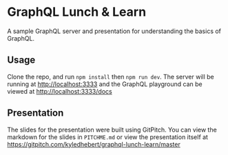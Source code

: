 # GraphQL Lunch & Learn

A sample GraphQL server and presentation for understanding the basics of GraphQL.

## Usage
Clone the repo, and run `npm install` then `npm run dev`. The server will be running at <http://localhost:3333> and the GraphQL playground can be viewed at <http://localhost:3333/docs>
## Presentation

The slides for the presentation were built using GitPitch. You can view the markdown for the slides in `PITCHME.md` or view the presentation itself at <https://gitpitch.com/kyledhebert/graphql-lunch-learn/master>
